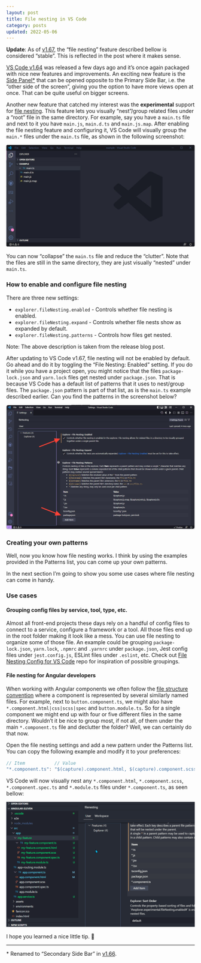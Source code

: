 ```yaml
---
layout: post
title: File nesting in VS Code
category: posts
updated: 2022-05-06
---
```


**Update**: As of [v1.67](https://code.visualstudio.com/updates/v1_67), the “file nesting” feature described bellow is considered “stable”. This is reflected in the post where it makes sense.

[VS Code v1.64](https://code.visualstudio.com/updates/v1_64) was released a few days ago and it’s once again packaged with nice new features and improvements. An exciting new feature is the [Side Panel\*](https://code.visualstudio.com/updates/v1_64#_new-side-panel) that can be opened opposite to the Primary Side Bar, i.e. the “other side of the screen”, giving you the option to have more views open at once. That can be quite useful on bigger screens.

Another new feature that catched my interest was the **experimental** support for [file nesting](https://code.visualstudio.com/updates/v1_64#_explorer-file-nesting). This feature lets you visually “nest”/group related files under a “root” file in the same directory. For example, say you have a `main.ts` file and next to it you have `main.js`, `main.d.ts` and `main.js.map`. After enabling the file nesting feature and configuring it, VS Code will visually group the `main.*` files under the `main.ts` file, as shown in the following screenshot:

![Visually nested files in VS Code](/assets/img/2022/02/07/visually-nested-files-in-vs-code.jpg)

You can now “collapse” the `main.ts` file and reduce the “clutter”. Note that the files are still in the same directory, they are just visually “nested” under `main.ts`.

### How to enable and configure file nesting

There are three new settings:

- `explorer.fileNesting.enabled` - Controls whether file nesting is enabled.
- `explorer.fileNesting.expand` - Controls whether file nests show as expanded by default.
- `explorer.fileNesting.patterns` - Controls how files get nested.

Note: The above description is taken from the release blog post.

After updating to VS Code v1.67, file nesting will not be enabled by default. Go ahead and do it by toggling the “File Nesting: Enabled” setting. If you do it while you have a project open, you might notice that the files `package-lock.json` and `yarn.lock` files get nested under `package.json`. That is because VS Code has a default list of patterns that it uses to nest/group files. The `package.json` pattern is part of that list, as is the `main.ts` example described earlier. Can you find the patterns in the screenshot below?

![File Nesting settings in VS Code](/assets/img/2022/02/07/file-nesting-settings-in-vs-code.jpg)

### Creating your own patterns

Well, now you know how file nesting works. I think by using the examples provided in the Patterns list, you can come up your own patterns.

In the next section I’m going to show you some use cases where file nesting can come in handy.

### Use cases

#### Grouping config files by service, tool, type, etc.

Almost all front-end projects these days rely on a handful of config files to connect to a service, configure a framework or a tool. All those files end up in the root folder making it look like a mess. You can use file nesting to organize some of those file. An example could be grouping `package-lock.json`, `yarn.lock`, `.npmrc` and `.yarnrc` under `package.json`, Jest config files under `jest.config.js`, ESLint files under `.eslint`, etc. Check out [File Nesting Config for VS Code](https://github.com/antfu/vscode-file-nesting-config) repo for inspiration of possible groupings.

#### File nesting for Angular developers

When working with Angular components we often follow the [file structure convention](https://angular.io/guide/styleguide#file-structure-conventions) where a component is represented by several similarly named files. For example, next to `button.component.ts`, we might also have `*.component.html|css|scss|spec` and `button.module.ts`. So for a single component we might end up with four or five different files in the same directory. Wouldn’t it be nice to group most, if not all, of them under the main `*.component.ts` file and declutter the folder? Well, we can certainly do that now.

Open the file nesting settings and add a new pattern under the Patterns list. You can copy the following example and modify it to your preferences:

```js
// Item           // Value
"*.component.ts": "$(capture).component.html, $(capture).component.scss, $(capture).module.ts, $(capture).component.spec.ts"
```

VS Code will now visually nest any `*.component.html`, `*.component.scss`, `*.component.spec.ts` and `*.module.ts` files under `*.component.ts`, as seen bellow:

![File nesting for Angular developers](/assets/img/2022/02/07/file-nesting-for-Angular-developers.gif)

I hope you learned a nice little tip. 🎉

---

\* Renamed to “Secondary Side Bar” in [v1.66](https://code.visualstudio.com/updates/v1_66#_new-names-for-side-panel-and-side-bar).
